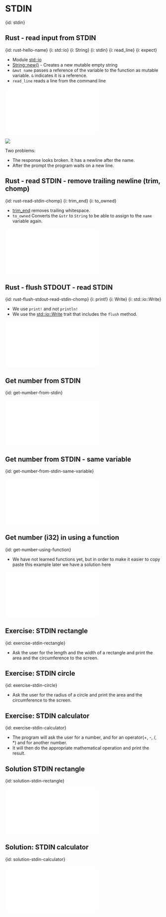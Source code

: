 # STDIN
{id: stdin}

## Rust - read input from STDIN
{id: rust-hello-name}
{i: std::io}
{i: String}
{i: stdin}
{i: read_line}
{i: expect}

* Module [std::io](https://doc.rust-lang.org/std/io/)
* [String::new()](https://doc.rust-lang.org/std/string/struct.String.html#method.new) - Creates a new mutable empty string
* `&mut name` passes a reference of the variable to the function as mutable variable. `&` indicates it is a reference.
* `read_line` reads a line from the command line

![](examples/stdin/hello-name/src/main.rs)

![](examples/stdin/hello-name/out.out)

Two problems:
* The response looks broken. It has a newline after the name.
* After the prompt the program waits on a new line.

## Rust - read STDIN - remove trailing newline (trim, chomp)
{id: rust-read-stdin-chomp}
{i: trim_end}
{i: to_owned}

* [trim_end](https://doc.rust-lang.org/std/string/struct.String.html#method.trim_end) removes trailing whitespace.
* `to_owned` Converts the `&str` to `String` to be able to assign to the `name` variable again.

![](examples/stdin/hello-name-chomp/src/main.rs)

## Rust - flush STDOUT - read STDIN
{id: rust-flush-stdout-read-stdin-chomp}
{i: print!}
{i: Write}
{i: std::io::Write}

* We use `print!` and not `println!`
* We use the [std::io::Write](https://doc.rust-lang.org/std/io/trait.Write.html) trait that includes the `flush` method.

![](examples/stdin/hello-name-chomp-flush/src/main.rs)

## Get number from STDIN
{id: get-number-from-stdin}

![](examples/stdin/get-number-from-stdin/src/main.rs)

## Get number from STDIN - same variable
{id: get-number-from-stdin-same-variable}

![](examples/stdin/get-number-from-stdin-same-variable/src/main.rs)

## Get number (i32) in using a function
{id: get-number-using-function}

* We have not learned functions yet, but in order to make it easier to copy paste this example later we have a solution here

![](examples/stdin/get-number-function/src/main.rs)

## Exercise: STDIN rectangle
{id: exercise-stdin-rectangle}

* Ask the user for the length and the width of a rectangle and print the area and the circumference to the screen.

## Exercise: STDIN circle
{id: exercise-stdin-circle}

* Ask the user for the radius of a circle and print the area and the circumference to the screen.

## Exercise: STDIN calculator
{id: exercise-stdin-calculator}

* The program will ask the user for a number, and for an operator(+, -, /, *) and for another number.
* It will then do the appropriate mathematical operation and print the result.

## Solution STDIN rectangle
{id: solution-stdin-rectangle}

![](examples/stdin/rectangle/src/main.rs)

## Solution: STDIN calculator
{id: solution-stdin-calculator}

![](examples/stdin/calc-stdin/src/main.rs)

